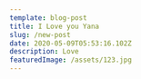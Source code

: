 ```yaml
---
template: blog-post
title: I Love you Yana
slug: /new-post
date: 2020-05-09T05:53:16.102Z
description: Love
featuredImage: /assets/123.jpg
---
```

